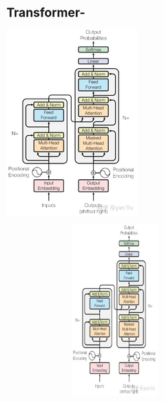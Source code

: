 # Transformer-
![image](https://github.com/GenjiYin/Transformer-/blob/main/filename/transform.jpg)
<div align=center><img width="200" height="400" src="https://github.com/GenjiYin/Transformer-/blob/main/filename/transform.jpg"/></div>
